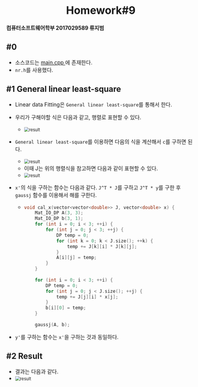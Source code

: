 #  <center>Homework#9</center>

**컴퓨터소프트웨어학부 2017029589 류지범**

##  #0 

- 소스코드는 <A href = "https://hconnect.hanyang.ac.kr/2021_MAT3008_11255/2021_mat3008_2017029589/-/blob/master/Homework%239/main.cpp" target = "self" > main.cpp </A>에 존재한다.
- `nr.h`를 사용했다.

## #1 General linear least-square

- Linear data Fitting은 `General linear least-square`를 통해서 한다.
- 우리가 구해야할 식은 다음과 같고, 행렬로 표현할 수 있다.
  - <img src="https://hconnect.hanyang.ac.kr/2021_MAT3008_11255/2021_mat3008_2017029589/-/raw/master/Homework%239/2.png" alt="result" style="zoom:80%;" />
- `General linear least-square`를 이용하면 다음의 식을 계산해서 `c`를 구하면 된다.
  - <img src="https://hconnect.hanyang.ac.kr/2021_MAT3008_11255/2021_mat3008_2017029589/-/raw/master/Homework%239/1.png" alt="result" style="zoom:80%;" />
  - 이때 J는 위의 행렬식을 참고하면 다음과 같이 표현할 수 있다.
  - <img src="https://hconnect.hanyang.ac.kr/2021_MAT3008_11255/2021_mat3008_2017029589/-/raw/master/Homework%239/3.png" alt="result" style="zoom:80%;" />

- `x'`의 식을 구하는 함수는 다음과 같다. `J^T * J`를 구하고 `J^T * y`를 구한 후 `gaussj` 함수를 이용해서 해를 구한다.

  - ```c++
    void cal_x(vector<vector<double>> J, vector<double> x) {
        Mat_IO_DP A(3, 3);
        Mat_IO_DP b(3, 1);
        for (int i = 0; i < 3; ++i) {
            for (int j = 0; j < 3; ++j) {
                DP temp = 0;
                for (int k = 0; k < J.size(); ++k) {
                    temp += J[k][i] * J[k][j];
                }
                A[i][j] = temp;
            }
        }
        
        for (int i = 0; i < 3; ++i) {
            DP temp = 0;
            for (int j = 0; j < J.size(); ++j) {
                temp += J[j][i] * x[j];
            }
            b[i][0] = temp;
        }
        
        gaussj(A, b);
    ```

- `y'`를 구하는 함수는 `x'`을 구하는 것과 동일하다.

## #2 Result

- 결과는 다음과 같다.
- <img src="https://hconnect.hanyang.ac.kr/2021_MAT3008_11255/2021_mat3008_2017029589/-/raw/master/Homework%239/result.png" alt="result" style="zoom:80%;" />
